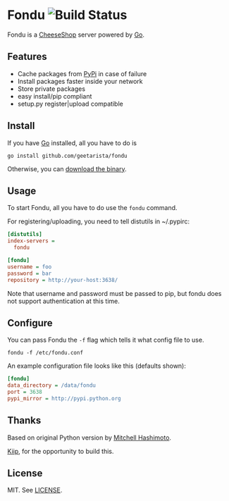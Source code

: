 # Fondu ![Build Status](https://secure.travis-ci.org/geetarista/fondu.png)

Fondu is a [CheeseShop](http://wiki.python.org/moin/CheeseShop) server powered by [Go](http://golang.org/).

## Features

* Cache packages from [PyPi](http://pypi.python.org/) in case of failure
* Install packages faster inside your network
* Store private packages
* easy install/pip compliant
* setup.py register|upload compatible

## Install

If you have [Go](http://golang.org/) installed, all you have to do is

```shell
go install github.com/geetarista/fondu
```

Otherwise, you can [download the binary](https://raw.github.com/geetarista/fondu/master/fondu).

## Usage

To start Fondu, all you have to do use the `fondu` command.

For registering/uploading, you need to tell distutils in ~/.pypirc:

```ini
[distutils]
index-servers =
  fondu

[fondu]
username = foo
password = bar
repository = http://your-host:3638/
```

Note that username and password must be passed to pip, but fondu does not support authentication at this time.

## Configure

You can pass Fondu the `-f` flag which tells it what config file to use.

```shell
fondu -f /etc/fondu.conf
```

An example configuration file looks like this (defaults shown):

```ini
[fondu]
data_directory = /data/fondu
port = 3638
pypi_mirror = http://pypi.python.org
```

## Thanks

Based on original Python version by [Mitchell Hashimoto](http://mitchellh.com).

[Kiip](http://kiip.me), for the opportunity to build this.

## License

MIT. See [LICENSE](https://github.com/geetarista/fondu/blob/master/LICENSE).
